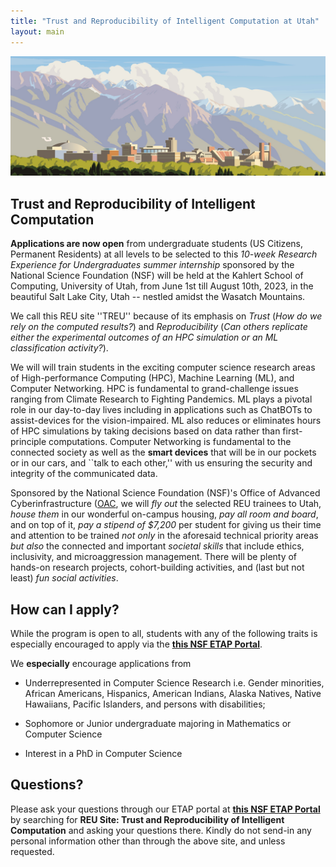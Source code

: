 ```yaml
---
title: "Trust and Reproducibility of Intelligent Computation at Utah"
layout: main
---
```


<img src="./images/uou.jpg" alt="campus" width="820" />

## Trust and Reproducibility of Intelligent Computation

**Applications are now open** from undergraduate students (US Citizens, Permanent Residents) at all levels to be selected to this *10-week Research Experience for Undergraduates summer internship* sponsored by the National Science Foundation (NSF) will be held at the Kahlert School of Computing, University of Utah, from June 1st till August 10th, 2023, in the beautiful Salt Lake City, Utah -- nestled amidst the Wasatch Mountains.

We call this REU site ''TREU'' because of its emphasis on *Trust* (*How do we rely on the computed results?*) and *Reproducibility* (*Can others replicate either the experimental outcomes of an HPC simulation or an ML classification activity?*).

We will will train students in the exciting computer science research areas of High-performance Computing (HPC), Machine Learning (ML), and Computer Networking. HPC is fundamental to grand-challenge issues ranging from Climate Research to Fighting Pandemics. ML plays a pivotal role in our day-to-day lives including in applications such as ChatBOTs to assist-devices for the vision-impaired. ML also reduces or eliminates hours of HPC simulations by taking decisions based on data rather than first-principle computations. Computer Networking is fundamental to the connected society as well as the **smart devices** that will be in our pockets or in our cars, and ``talk to each other,'' with us ensuring the security and integrity of the communicated data.

Sponsored by the National Science Foundation (NSF)'s Office of Advanced Cyberinfrastructure ([OAC](https://www.nsf.gov/div/index.jsp?div=OAC), we will *fly out* the selected REU trainees to Utah, *house them* in our wonderful on-campus housing, *pay all room and board*, and on top of it, *pay a stipend of $7,200* per student for giving us their time and attention to be trained *not only* in the aforesaid technical priority areas *but also* the connected and important *societal skills* that include ethics, inclusivity, and microaggression management. There will be plenty of hands-on research projects, cohort-building activities, and (last but not least) *fun social activities*.

## **How can I apply?**

While the program is open to all, students with any of the following traits is especially encouraged to apply via the [**this NSF ETAP Portal**](https://www.nsf.gov/div/index.jsp?div=OAC).

We **especially** encourage applications from

 - Underrepresented in Computer Science Research i.e. Gender minorities, African Americans, Hispanics, American Indians, Alaska Natives, Native Hawaiians, Pacific Islanders, and persons with disabilities;
 
 - Sophomore or Junior undergraduate majoring in Mathematics or Computer Science
 
 - Interest in a PhD in Computer Science

## **Questions?**

Please ask your questions through our ETAP portal at [**this NSF ETAP Portal**](https://www.nsf.gov/div/index.jsp?div=OAC) by searching for **REU Site: Trust and Reproducibility of Intelligent Computation** and asking your questions there. Kindly do not send-in any personal information other than through the above site, and unless requested.

